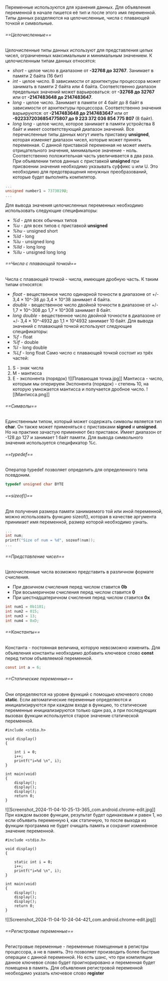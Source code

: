 Переменные используются для хранения данных. Для объявления переменной в начале пишется её тип и после этого имя переменной. Типы данных разделяются на целочисленные, числа с плавающей точкой и символьные.
###### ==Целочисленные==
Целочисленные типы данных используют для представления целых чисел, ограниченных максимальным и минимальным значением.
К целочисленным типам данных относятся:
- *short* - целое число в диапазоне от **-32768 до 32767**. Занимает в памяти 2 байта (16 бит)
- *int* - целое число. В зависимости от архитектуры процессора может занимать в памяти 2 байта или 4 байта. Соответственно диапазон предельных значений может варьироваться: от **-32768 до 32767** или от **-2147483648 до 2147483647**.
- *long* - целое число. Занимает в памяти от 4 байт до 8 байт в зависимости от архитектуры процессора. Соответственно значения варьируются: от **-2147483648 до 2147483647** или от **-9223372036854775807 до 9 223 372 036 854 775 807** (8 байт).
- *long long* - целое число, которое занимает в памяти устройства 8 байт и имеет соответствующий диапазон значений.
Все перечисленные типы данных могут иметь приставку **unsigned**, которая изменяет диапазон чисел, которые может принять переменная. С данной приставкой переменная не может иметь отрицательного значения, минимальное значение - ноль. Соответственно положительная часть увеличивается в два раза.
При объявлении типов данных с приставкой **unsigned** при присвоении значения необходимо указывать суффикс u или U. Это необходимо для предотвращения ненужных преобразований, которые будет выполнять компилятор.
```C
...
unsigned number1 = 7373819U;
...
```
Для вывода значения целочисленных переменных необходимо использовать следующие спецификаторы:
- *%d* - для всех обычных типов
- *%u* - для всех типов с приставкой **unsigned**
- *%hu* - unsigned short
- *%ld* - long
- *%lu* - unsigned long
- *%lld* - long long
- *%llu* - unsigned long long
###### ==Числа с плавающей точкой==
Числа с плавающей точкой - числа, имеющие дробную часть. К таким типам относятся:
- *float* - вещественное число одинарной точности в диапазоне от +/- 3,4 × 10^-38 до 3,4 × 10^38 занимает 4 байта.
- *double* - вещественное число двойной точности в диапазоне от +/- 1,7 × 10^-308 до 1,7 × 10^308 занимает 8 байт.
- *long double* - вещественное число двойной точности в диапазоне от +/- 3,4 × 10^-4932 до 1,1 × 10^4932 занимает 10 байт.
Для вывода значений с плавающей точкой используют следующие спецификаторы:
- *%f* - float 
- *%lf* - double
- *%l* - long double 
- *%Lf* - long float
Само число с плавающей точкой состоит из трёх частей: 
1. S - знак числа
2. M - мантисса
3. Е - экспонента (порядок)
![[Плавающая точка.jpg]]
Мантисса - число, которым мы оперируем
Экспонента (порядок) - степень 10, на которую умножается мантисса и получается дробное число.
![[Мантисса.png]]
###### ==Символы==
Единственным типом, который может содержать символы является тип **char**. Он также может применяться с приставками **signed** и **unsigned**. Но на практике зачастую применяют без приставок. Имеет диапазон от -128 до 127 и занимает 1 байт памяти.
Для вывода символьного значения используется спецификатор %с.
###### ==typedef==
Оператор typedef позволяет определить для определенного типа псевдоним. 
```C
typedef unsigned char BYTE
```
###### ==sizeof()==
Для получения размера памяти занимаемого той или иной переменной, можно использовать функцию sizeof(), которая в качестве аргумента принимает имя переменной, размер которой необходимо узнать.
```C
...
int num;
printf("Size of num = %d", sozeof(num));
...
```
###### ==Представление чисел==
Целочисленные числа возможно представить в различном формате счисления.
- При двоичном счисления перед числом ставится **0b**
- При восьмеричном счисления перед числом ставится **0**
- При шестнадцатеричном счисления перед числом ставится **0x**
```C
int num1 = 0b1101;
int num2 = 015;
int num3 = 13;
int num4 = 0xD;

```
###### ==Константы==
Константа - постоянная величина, которую невозможно изменить. Для объявления константы необходимо добавить ключевое слово **const** перед типом объявляемой переменной.
```C
const int a = 6;
```
###### ==Статические переменные==
Они определяются на уровне функций с помощью ключевого слово **static**. Если автоматические переменные определяются и инициализируются при каждом входе в функцию, то статические переменные инициализируются только один раз, а при последующих вызовах функции используется старое значение статической переменной.
```С
#include <stdio.h>

void display()
{

    int i = 0;
    i++;
    printf("i=%d \n", i);
}

int main(void)
{
    display();
    display();
    display();
    return 0;
}
```
![[Screenshot_2024-11-04-10-25-13-365_com.android.chrome-edit.jpg]]
При каждом вызове функции, результат будет одинаковым и равен 1, но если объявить переменную **i**, как статичную, то после выхода из функции программа не будет очищать память и сохранит изменённое значение переменной.
```С
#include <stdio.h>

void display()
{

    static int i = 0;
    i++;
    printf("i=%d \n", i);
}

int main(void)
{
    display();
    display();
    display();
    return 0;
}
```
![[Screenshot_2024-11-04-10-24-04-421_com.android.chrome-edit.jpg]]
###### ==Регистровые переменные==
Регистровые переменные - переменные помещенные в регистры процессора, а не в память. Это позволяет производить более быстрые операции с данной переменной. Но есть шанс, что при компиляции данное ключевое слово будет проигнорировано и переменная будет помещена в память. Для объявления регистровой переменной необходимо указать ключевое слово **register**